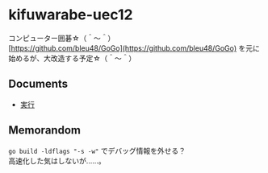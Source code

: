 # kifuwarabe-uec12

コンピューター囲碁☆（＾～＾）  
[https://github.com/bleu48/GoGo](https://github.com/bleu48/GoGo) を元に始めるが、大改造する予定☆（＾～＾）  

## Documents

* [実行](./doc/run/start.md)

## Memorandom

`go build -ldflags "-s -w"` でデバッグ情報を外せる？  
高速化した気はしないが……。  
